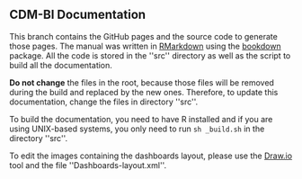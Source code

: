 ## CDM-BI Documentation

This branch contains the GitHub pages and the source code to generate those pages. The manual was written in [RMarkdown](https://rmarkdown.rstudio.com) using the [bookdown](https://bookdown.org) package. All the code is stored in the ''src'' directory as well as the script to build all the documentation.

**Do not change** the files in the root, because those files will be removed during the build and replaced by the new ones. Therefore, to update this documentation, change the files in directory ''src''.

To build the documentation, you need to have R installed and if you are using UNIX-based systems, you only need to run `sh _build.sh`  in the directory ''src''.

To edit the images containing the dashboards layout, please use the [Draw.io](https://draw.io) tool and the file ''Dashboards-layout.xml''.